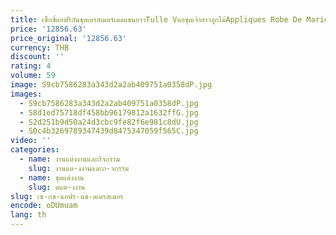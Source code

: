 ```yaml
---
title: เซ็กซี่แอฟริกันชุดเดรสเมอร์เมดแขนยาวTulle Vคอชุดเจ้าสาวลูกไม้Appliques Robe De Mariée Custom J82Q
price: '12856.63'
price_original: '12856.63'
currency: THB
discount: ''
rating: 4
volume: 59
image: S9cb7586283a343d2a2ab409751a0358dP.jpg
images:
  - S9cb7586283a343d2a2ab409751a0358dP.jpg
  - S8d1ed75718df458bb96179812a1632ffG.jpg
  - S2d251b9d50a24d3cbc9fe82f6e981c8dU.jpg
  - S0c4b3269789347439d8475347059f565C.jpg
video: ''
categories:
  - name: งานแต่งงานและกิจกรรม
    slug: งานแต-งงานและก-จกรรม
  - name: ชุดแต่งงาน
    slug: ดแต-งงาน
slug: เซ-กซ-แอฟร-นช-ดเดรสเมอร
encode: oDUmuam
lang: th
---
```

  